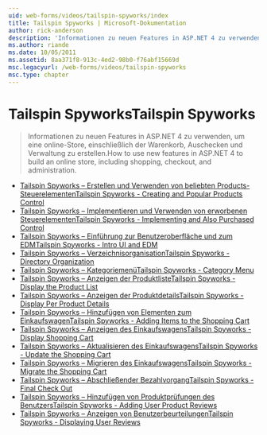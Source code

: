 ```yaml
---
uid: web-forms/videos/tailspin-spyworks/index
title: Tailspin Spyworks | Microsoft-Dokumentation
author: rick-anderson
description: 'Informationen zu neuen Features in ASP.NET 4 zu verwenden, um eine online-Store, einschließlich der Warenkorb, Auschecken und Verwaltung zu erstellen.'
ms.author: riande
ms.date: 10/05/2011
ms.assetid: 8aa371f8-913c-4ed2-98b0-f76abf15669d
msc.legacyurl: /web-forms/videos/tailspin-spyworks
msc.type: chapter
---
```

<a name="tailspin-spyworks"></a><span data-ttu-id="29569-103">Tailspin Spyworks</span><span class="sxs-lookup"><span data-stu-id="29569-103">Tailspin Spyworks</span></span>
====================
> <span data-ttu-id="29569-104">Informationen zu neuen Features in ASP.NET 4 zu verwenden, um eine online-Store, einschließlich der Warenkorb, Auschecken und Verwaltung zu erstellen.</span><span class="sxs-lookup"><span data-stu-id="29569-104">How to use new features in ASP.NET 4 to build an online store, including shopping, checkout, and administration.</span></span>


- [<span data-ttu-id="29569-105">Tailspin Spyworks – Erstellen und Verwenden von beliebten Products-Steuerelementen</span><span class="sxs-lookup"><span data-stu-id="29569-105">Tailspin Spyworks - Creating and Popular Products Control</span></span>](tailspin-spyworks-creating-and-using-the-popular-products-control.md)
- [<span data-ttu-id="29569-106">Tailspin Spyworks – Implementieren und Verwenden von erworbenen Steuerelementen</span><span class="sxs-lookup"><span data-stu-id="29569-106">Tailspin Spyworks - Implementing and Also Purchased Control</span></span>](tailspin-spyworks-implementing-and-using-the-also-purchased-control.md)
- [<span data-ttu-id="29569-107">Tailspin Spyworks – Einführung zur Benutzeroberfläche und zum EDM</span><span class="sxs-lookup"><span data-stu-id="29569-107">Tailspin Spyworks - Intro UI and EDM</span></span>](tailspin-spyworks-intro-ui-and-edm.md)
- [<span data-ttu-id="29569-108">Tailspin Spyworks – Verzeichnisorganisation</span><span class="sxs-lookup"><span data-stu-id="29569-108">Tailspin Spyworks - Directory Organization</span></span>](tailspin-spyworks-directory-organization.md)
- [<span data-ttu-id="29569-109">Tailspin Spyworks – Kategoriemenü</span><span class="sxs-lookup"><span data-stu-id="29569-109">Tailspin Spyworks - Category Menu</span></span>](tailspin-spyworks-category-menu.md)
- [<span data-ttu-id="29569-110">Tailspin Spyworks – Anzeigen der Produktliste</span><span class="sxs-lookup"><span data-stu-id="29569-110">Tailspin Spyworks - Display the Product List</span></span>](tailspin-spyworks-display-the-product-list.md)
- [<span data-ttu-id="29569-111">Tailspin Spyworks – Anzeigen der Produktdetails</span><span class="sxs-lookup"><span data-stu-id="29569-111">Tailspin Spyworks - Display Per Product Details</span></span>](tailspin-spyworks-display-per-product-details.md)
- [<span data-ttu-id="29569-112">Tailspin Spyworks – Hinzufügen von Elementen zum Einkaufswagen</span><span class="sxs-lookup"><span data-stu-id="29569-112">Tailspin Spyworks - Adding Items to the Shopping Cart</span></span>](tailspin-spyworks-adding-items-to-the-shopping-cart.md)
- [<span data-ttu-id="29569-113">Tailspin Spyworks – Anzeigen des Einkaufswagens</span><span class="sxs-lookup"><span data-stu-id="29569-113">Tailspin Spyworks - Display Shopping Cart</span></span>](tailspin-spyworks-display-shopping-cart.md)
- [<span data-ttu-id="29569-114">Tailspin Spyworks – Aktualisieren des Einkaufswagens</span><span class="sxs-lookup"><span data-stu-id="29569-114">Tailspin Spyworks - Update the Shopping Cart</span></span>](tailspin-spyworks-update-the-shopping-cart.md)
- [<span data-ttu-id="29569-115">Tailspin Spyworks – Migrieren des Einkaufswagens</span><span class="sxs-lookup"><span data-stu-id="29569-115">Tailspin Spyworks - Migrate the Shopping Cart</span></span>](tailspin-spyworks-migrate-the-shopping-cart.md)
- [<span data-ttu-id="29569-116">Tailspin Spyworks – Abschließender Bezahlvorgang</span><span class="sxs-lookup"><span data-stu-id="29569-116">Tailspin Spyworks - Final Check Out</span></span>](tailspin-spyworks-final-check-out.md)
- [<span data-ttu-id="29569-117">Tailspin Spyworks – Hinzufügen von Produktprüfungen des Benutzers</span><span class="sxs-lookup"><span data-stu-id="29569-117">Tailspin Spyworks - Adding User Product Reviews</span></span>](tailspin-spyworks-adding-user-product-reviews.md)
- [<span data-ttu-id="29569-118">Tailspin Spyworks – Anzeigen von Benutzerbeurteilungen</span><span class="sxs-lookup"><span data-stu-id="29569-118">Tailspin Spyworks - Displaying User Reviews</span></span>](tailspin-spyworks-displaying-user-reviews.md)

